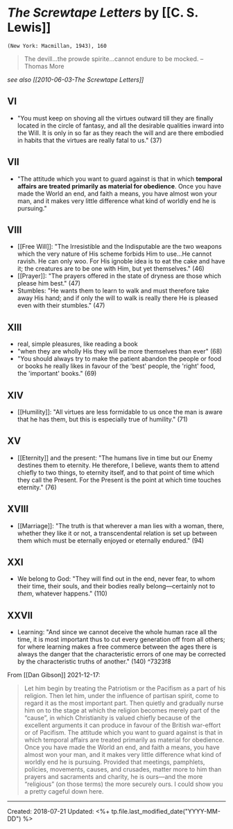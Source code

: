 # *The Screwtape Letters* by [[C. S. Lewis]]

`(New York: Macmillan, 1943), 160`


> The devill...the prowde spirite...cannot endure to be mocked.
> –Thomas More

*see also [[2010-06-03-The Screwtape Letters]]*

## VI

- "You must keep on shoving all the virtues outward till they are finally located in the circle of fantasy, and all the desirable qualities inward into the Will. It is only in so far as they reach the will and are there embodied in habits that the virtues are really fatal to us." (37)

## VII
- "The attitude which you want to guard against is that in which **temporal affairs are treated primarily as material for obedience**. Once you have made the World an end, and faith a means, you have almost won your man, and it makes very little difference what kind of worldly end he is pursuing."


## VIII

- [[Free Will]]: "The Irresistible and the Indisputable are the two weapons which the very nature of His scheme forbids Him to use...He cannot ravish. He can only woo. For His ignoble idea is to eat the cake and have it; the creatures are to be one with Him, but yet themselves." (46)
- [[Prayer]]: "The prayers offered in the state of dryness are those which please him best." (47)
- Stumbles: "He wants them to learn to walk and must therefore take away His hand; and if only the will to walk is really there He is pleased even with their stumbles." (47)

## XIII

- real, simple pleasures, like reading a book
- "when they are wholly His they will be more themselves than ever" (68)
- "You should always try to make the patient abandon the people or food or books he really likes in favour of the 'best' people, the 'right' food, the 'important' books." (69)

## XIV

- [[Humility]]: "All virtues are less formidable to us once the man is aware that he has them, but this is especially true of humility." (71)

## XV

- [[Eternity]] and the present: "The humans live in time but our Enemy destines them to eternity. He therefore, I believe, wants them to attend chiefly to two things, to eternity itself, and to that point of time which they call the Present. For the Present is the point at which time touches eternity." (76)

## XVIII

- [[Marriage]]: "The truth is that wherever a man lies with a woman, there, whether they like it or not, a transcendental relation is set up between them which must be eternally enjoyed or eternally endured." (94)

## XXI

- We belong to God: "They will find out in the end, never fear, to whom their time, their souls, and their bodies really belong—certainly not to *them*, whatever happens." (110)

## XXVII

- Learning: "And since we cannot deceive the whole human race all the time, it is most important thus to cut every generation off from all others; for where learning makes a free commerce between the ages there is always the danger that the characteristic errors of one may be corrected by the characteristic truths of another." (140)  ^7323f8




From [[Dan Gibson]] 2021-12-17:

> Let him begin by treating the Patriotism or the Pacifism as a part of his religion.
>Then let him, under the influence of partisan spirit, come to regard it as the most important part.
>Then quietly and gradually nurse him on to the stage at which the religion becomes merely part of the “cause”, in which Christianity is valued chiefly because of the excellent arguments it can produce in favour of the British war-effort or of Pacifism.
>The attitude which you want to guard against is that in which temporal affairs are treated primarily as material for obedience.
>Once you have made the World an end, and faith a means, you have almost won your man, and it makes very little difference what kind of worldly end he is pursuing.
>Provided that meetings, pamphlets, policies, movements, causes, and crusades, matter more to him than prayers and sacraments and charity, he is ours—and the more “religious” (on those terms) the more securely ours. I could show you a pretty cageful down here.



---
Created: 2018-07-21
Updated: <%+ tp.file.last_modified_date("YYYY-MM-DD") %>
